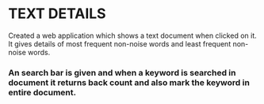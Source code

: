 # TEXT DETAILS
Created  a web application which shows a text document when clicked on it. 
It gives details of most frequent non-noise words and least frequent non-noise words.
### An search bar is given and when a keyword is searched in document it returns back count and also  mark the keyword in entire document.